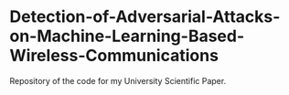 # Detection-of-Adversarial-Attacks-on-Machine-Learning-Based-Wireless-Communications
Repository of the code for my University Scientific Paper.
